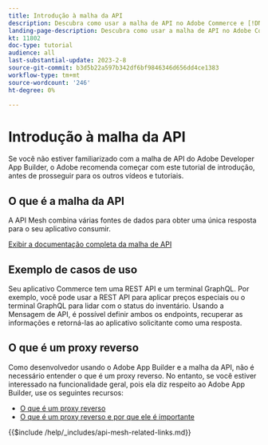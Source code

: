 ```yaml
---
title: Introdução à malha da API
description: Descubra como usar a malha de API no Adobe Commerce e [!DNL Adobe App Builder]. Saiba mais sobre como instalar o Adobe App Builder, trabalhar com projetos, criar um proxy reverso em gráfico e muito mais.
landing-page-description: Descubra como usar a malha de API no Adobe Commerce e [!DNL Adobe App Builder]. Saiba mais sobre como instalar o Adobe IO, trabalhar com projetos, criar um proxy reverso em gráfico e muito mais.
kt: 11802
doc-type: tutorial
audience: all
last-substantial-update: 2023-2-8
source-git-commit: b3d5b22a597b342df6bf9846346d656dd4ce1383
workflow-type: tm+mt
source-wordcount: '246'
ht-degree: 0%

---
```


# Introdução à malha da API

Se você não estiver familiarizado com a malha de API do Adobe Developer App Builder, o Adobe recomenda começar com este tutorial de introdução, antes de prosseguir para os outros vídeos e tutoriais.

## O que é a malha da API

A API Mesh combina várias fontes de dados para obter uma única resposta para o seu aplicativo consumir.

[Exibir a documentação completa da malha de API](https://developer.adobe.com/graphql-mesh-gateway/gateway/overview/)

## Exemplo de casos de uso

Seu aplicativo Commerce tem uma REST API e um terminal GraphQL. Por exemplo, você pode usar a REST API para aplicar preços especiais ou o terminal GraphQL para lidar com o status do inventário. Usando a Mensagem de API, é possível definir ambos os endpoints, recuperar as informações e retorná-las ao aplicativo solicitante como uma resposta.

## O que é um proxy reverso

Como desenvolvedor usando o Adobe App Builder e a malha da API, não é necessário entender o que é um proxy reverso. No entanto, se você estiver interessado na funcionalidade geral, pois ela diz respeito ao Adobe App Builder, use os seguintes recursos:

* [O que é um proxy reverso](https://www.imperva.com/learn/performance/reverse-proxy/)
* [O que é um proxy reverso e por que ele é importante](https://blog.hubspot.com/website/reverse-proxy)

{{$include /help/_includes/api-mesh-related-links.md}}
